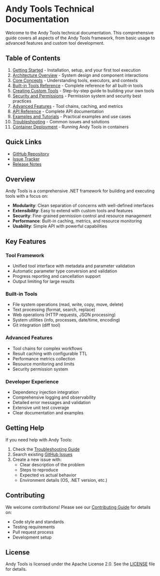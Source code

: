 # Andy Tools Technical Documentation

Welcome to the Andy Tools technical documentation. This comprehensive guide covers all aspects of the Andy Tools framework, from basic usage to advanced features and custom tool development.

## Table of Contents

1. [Getting Started](getting-started.md) - Installation, setup, and your first tool execution
2. [Architecture Overview](architecture.md) - System design and component interactions
3. [Core Concepts](core-concepts.md) - Understanding tools, executors, and contexts
4. [Built-in Tools Reference](tools-reference.md) - Complete reference for all built-in tools
5. [Creating Custom Tools](custom-tools.md) - Step-by-step guide to building your own tools
6. [Security and Permissions](security.md) - Permission system and security best practices
7. [Advanced Features](advanced-features.md) - Tool chains, caching, and metrics
8. [API Reference](api-reference.md) - Complete API documentation
9. [Examples and Tutorials](examples.md) - Practical examples and use cases
10. [Troubleshooting](troubleshooting.md) - Common issues and solutions
11. [Container Deployment](container.md) - Running Andy Tools in containers

## Quick Links

- [GitHub Repository](https://github.com/rivoli-ai/andy-tools)
- [Issue Tracker](https://github.com/rivoli-ai/andy-tools/issues)
- [Release Notes](https://github.com/rivoli-ai/andy-tools/releases)

## Overview

Andy Tools is a comprehensive .NET framework for building and executing tools with a focus on:

- **Modularity**: Clean separation of concerns with well-defined interfaces
- **Extensibility**: Easy to extend with custom tools and features
- **Security**: Fine-grained permission control and resource management
- **Performance**: Built-in caching, metrics, and resource monitoring
- **Usability**: Simple API with powerful capabilities

## Key Features

### Tool Framework
- Unified tool interface with metadata and parameter validation
- Automatic parameter type conversion and validation
- Progress reporting and cancellation support
- Output limiting for large results

### Built-in Tools
- File system operations (read, write, copy, move, delete)
- Text processing (format, search, replace)
- Web operations (HTTP requests, JSON processing)
- System utilities (info, processes, date/time, encoding)
- Git integration (diff tool)

### Advanced Features
- Tool chains for complex workflows
- Result caching with configurable TTL
- Performance metrics collection
- Resource monitoring and limits
- Security permission system

### Developer Experience
- Dependency injection integration
- Comprehensive logging and observability
- Detailed error messages and validation
- Extensive unit test coverage
- Clear documentation and examples

## Getting Help

If you need help with Andy Tools:

1. Check the [Troubleshooting Guide](troubleshooting.md)
2. Search existing [GitHub Issues](https://github.com/rivoli-ai/andy-tools/issues)
3. Create a new issue with:
   - Clear description of the problem
   - Steps to reproduce
   - Expected vs actual behavior
   - Environment details (OS, .NET version, etc.)

## Contributing

We welcome contributions! Please see our [Contributing Guide](../CONTRIBUTING.md) for details on:

- Code style and standards
- Testing requirements
- Pull request process
- Development setup

## License

Andy Tools is licensed under the Apache License 2.0. See the [LICENSE](../LICENSE) file for details.